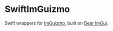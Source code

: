 # SwiftImGuizmo

Swift wrappers for [ImGuizmo](https://github.com/CedricGuillemet/ImGuizmo), built on [Dear ImGui](https://github.com/ocornut/ImGui).
